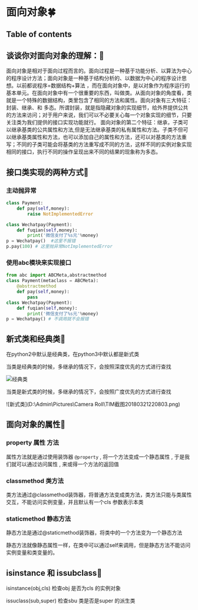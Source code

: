 # 面向对象:four_leaf_clover:

## Table of contents

<extoc></extoc>

## 谈谈你对面向对象的理解：:deciduous_tree:

面向对象是相对于面向过程而言的。面向过程是一种基于功能分析、以算法为中心的程序设计方法；面向对象是一种基于结构分析的、以数据为中心的程序设计思想。以前都说程序=数据结构+算法	，而在面向对象中，是以对象作为程序运行的基本单元。在面向对象中有一个很重要的东西，叫做类。从面向对象的角度看，类就是一个特殊的数据结构，类里包含了相同的方法和属性。面向对象有三大特征：封装、继承、和 多态。所谓封装，就是指隐藏对象的实现细节，给外界提供公共的方法来访问；对于用户来说，我们可以不必要关心每一个对象实现的细节，只要关注类为我们提供的接口实现功能就行。 面向对象的第二个特征：继承，子类可以继承基类的公共属性和方法,但是无法继承基类的私有属性和方法。子类不但可以继承基类属性和方法，也可以添加自己的属性和方法，还可以对基类的方法重写；不同的子类可能会将基类的方法重写成不同的方法，这样不同的实例对象实现相同的接口，执行不同的操作呈现出来不同的结果的现象称为多态。

## 接口类实现的两种方式:deciduous_tree:

### 主动抛异常

```python 
class Payment:
    def pay(self,money):
        raise NotImplementedError

class Wechatpay(Payment):
    def fuqian(self,money):
        print('微信支付了%s元'%money)
p = Wechatpay()  #这里不报错
p.pay(100) # 这里抛异常NotImplementedError
```

### 使用abc模块来实现接口

```python
from abc import ABCMeta,abstractmethod
class Payment(metaclass = ABCMeta):
  	@abstractmethod
    def pay(self,money):
      	pass
class Wechatpay(Payment):
  	def fuqian(self,money):
      	print('微信支付了%s元'%money)
p = Wechatpay() # 不调用就不会报错
```

## 新式类和经典类:deciduous_tree:

在python2中默认是经典类，在python3中默认都是新式类

当类是经典类的时候，多继承的情况下，会按照深度优先的方式进行查找

![经典类](D:\Admin\Desktop\TIM截图20180321215948.png)

当类是新式类的时候，多继承的情况下，会按照广度优先的方式进行查找

![新式类](D:\Admin\Pictures\Camera Roll\TIM截图20180321220803.png)

## 面向对象的属性:deciduous_tree:

### property 属性 方法 

属性方法就是通过使用装饰器 `@property` , 将一个方法变成一个静态属性 , 于是我们就可以通过访问属性 , 来或得一个方法的返回值

### classmethod 类方法

类方法通过@classmethod装饰器，将普通方法变成类方法，类方法只能与类属性交互，不能访问实例变量，并且默认有一个cls 参数表示本类

### staticmethod 静态方法

静态方法是通过@staticmethod装饰器，将类中的一个方法变为一个静态方法

静态方法就像静态属性一样，在类中可以通过self来调用，但是静态方法不能访问实例变量和类变量的。

## isinstance 和 issubclass:deciduous_tree:

isinstance(obj,cls) 检查obj 是否为cls 的实例对象

issuclass(sub,super) 检查sbu 类是否是super 的派生类

##  





